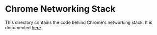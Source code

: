 # Chrome Networking Stack

This directory contains the code behind Chrome's networking stack.
It is documented
[here](https://www.chromium.org/developers/design-documents/network-stack).

